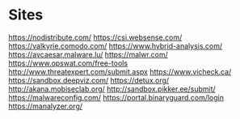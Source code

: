 Sites
=====
https://nodistribute.com/
https://csi.websense.com/
https://valkyrie.comodo.com/
https://www.hybrid-analysis.com/
https://avcaesar.malware.lu/
https://malwr.com/
https://www.opswat.com/free-tools
http://www.threatexpert.com/submit.aspx
https://www.vicheck.ca/
https://sandbox.deepviz.com/
https://detux.org/
http://akana.mobiseclab.org/
http://sandbox.pikker.ee/submit/
https://malwareconfig.com/
https://portal.binaryguard.com/login
https://manalyzer.org/
